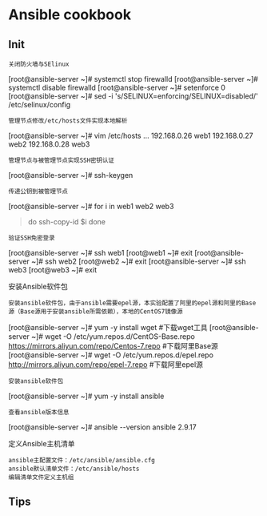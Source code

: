 # Ansible cookbook

## Init

    关闭防火墙与SElinux

[root@ansible-server ~]# systemctl stop firewalld
[root@ansible-server ~]# systemctl disable firewalld
[root@ansible-server ~]# setenforce 0
[root@ansible-server ~]# sed -i 's/SELINUX=enforcing/SELINUX=disabled/' /etc/selinux/config

    管理节点修改/etc/hosts文件实现本地解析

[root@ansible-server ~]# vim /etc/hosts
...
192.168.0.26 web1
192.168.0.27 web2
192.168.0.28 web3

    管理节点与被管理节点实现SSH密钥认证

[root@ansible-server ~]# ssh-keygen

    传递公钥到被管理节点

[root@ansible-server ~]# for i in web1 web2 web3 
> do
> ssh-copy-id $i
> done

    验证SSH免密登录

[root@ansible-server ~]# ssh  web1
[root@web1 ~]# exit
[root@ansible-server ~]# ssh web2
[root@web2 ~]# exit
[root@ansible-server ~]# ssh web3
[root@web3 ~]# exit

安装Ansible软件包

    安装ansible软件包，由于ansible需要epel源，本实验配置了阿里的epel源和阿里的Base源（Base源用于安装ansible所需依赖），本地的CentOS7镜像源

[root@ansible-server ~]# yum -y install wget    #下载wget工具
[root@ansible-server ~]# wget -O /etc/yum.repos.d/CentOS-Base.repo https://mirrors.aliyun.com/repo/Centos-7.repo    #下载阿里Base源
[root@ansible-server ~]# wget -O /etc/yum.repos.d/epel.repo http://mirrors.aliyun.com/repo/epel-7.repo         #下载阿里epel源

    安装ansible软件包

[root@ansible-server ~]# yum -y install ansible

    查看ansible版本信息

[root@ansible-server ~]# ansible --version
ansible 2.9.17

定义Ansible主机清单

    ansible主配置文件：/etc/ansible/ansible.cfg
    ansible默认清单文件：/etc/ansible/hosts
    编辑清单文件定义主机组


## Tips

